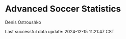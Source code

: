 # Advanced Soccer Statistics
Denis Ostroushko

<!-- gfm -->

Last successful data update: 2024-12-15 11:21:47 CST
